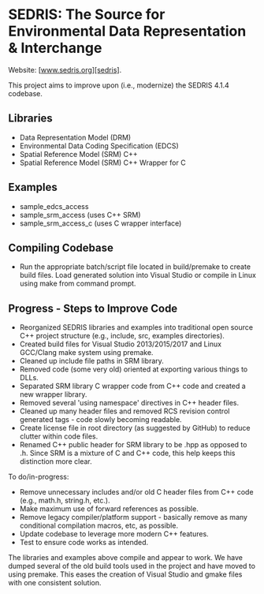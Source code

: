 
SEDRIS: The Source for Environmental Data Representation & Interchange
======================================================================

Website: [www.sedris.org][sedris].

This project aims to improve upon (i.e., modernize) the SEDRIS 4.1.4 codebase.

Libraries
---------

* Data Representation Model (DRM)
* Environmental Data Coding Specification (EDCS)
* Spatial Reference Model (SRM) C++
* Spatial Reference Model (SRM) C++ Wrapper for C

Examples
--------

* sample_edcs_access
* sample_srm_access (uses C++ SRM)
* sample_srm_access_c (uses C wrapper interface)

Compiling Codebase
------------------

* Run the appropriate batch/script file located in build/premake to create build files.  Load generated solution into Visual Studio or compile in Linux using make from command prompt. 

Progress - Steps to Improve Code
--------------------------------

* Reorganized SEDRIS libraries and examples into traditional open source C++ project structure (e.g., include, src, examples directories).
* Created build files for Visual Studio 2013/2015/2017 and Linux GCC/Clang make system using premake.
* Cleaned up include file paths in SRM library.
* Removed code (some very old) oriented at exporting various things to DLLs.
* Separated SRM library C wrapper code from C++ code and created a new wrapper library.
* Removed several 'using namespace' directives in C++ header files.
* Cleaned up many header files and removed RCS revision control generated tags - code slowly becoming readable.
* Create license file in root directory (as suggested by GitHub) to reduce clutter within code files.
* Renamed C++ public header for SRM library to be .hpp as opposed to .h.  Since SRM is a mixture of C and C++ code, this help keeps this distinction more clear.

To do/in-progress:

* Remove unnecessary includes and/or old C header files from C++ code (e.g., math.h, string.h, etc.).
* Make maximum use of forward references as possible.
* Remove legacy compiler/platform support - basically remove as many conditional compilation macros, etc, as possible.
* Update codebase to leverage more modern C++ features.
* Test to ensure code works as intended.

The libraries and examples above compile and appear to work.  We have dumped several of the old build tools used in the project and have moved to using premake.  This eases the creation of Visual Studio and gmake files with one consistent solution.

[sedris]: http://www.sedris.org

